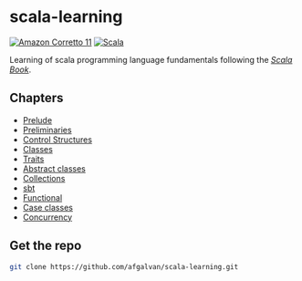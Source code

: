 # scala-learning

[![Amazon Corretto 11](https://img.shields.io/static/v1?label=Corretto&message=v11&style=for-the-badge&logo=java&labelColor=22272E&color=orange)](https://docs.aws.amazon.com/corretto/latest/corretto-11-ug/downloads-list.html)
[![Scala](https://img.shields.io/static/v1?label=Scala&message=v2.13.6&style=for-the-badge&logo=scala&labelColor=22272E&color=dc322f)](https://gradle.org/)

Learning of scala programming language fundamentals following the *[Scala Book](https://docs.scala-lang.org/overviews/scala-book/introduction.html)*.

## Chapters

- [Prelude](src/main/scala/prelude)
- [Preliminaries](src/main/scala/preliminaries)
- [Control Structures](src/main/scala/control/structures)
- [Classes](src/main/scala/classes)
- [Traits](src/main/scala/traits)
- [Abstract classes](src/main/scala/classes/abstraction)
- [Collections](src/main/scala/collections)
- [sbt](src/main/scala/sbt)
- [Functional](src/main/scala/functional)
- [Case classes](src/main/scala/classes/case)
- [Concurrency](src/main/scala/concurrency)


## Get the repo

```bash
git clone https://github.com/afgalvan/scala-learning.git
```
